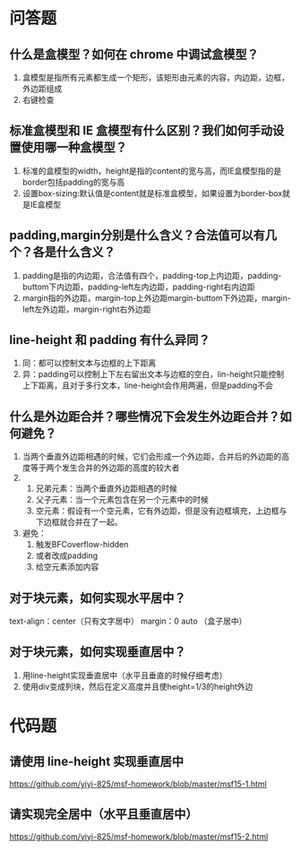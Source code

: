 # 问答题
## 什么是盒模型？如何在 chrome 中调试盒模型？
1. 盒模型是指所有元素都生成一个矩形，该矩形由元素的内容，内边距，边框，外边距组成
2. 右键检查


## 标准盒模型和 IE 盒模型有什么区别？我们如何手动设置使用哪一种盒模型？
1. 标准的盒模型的width，height是指的content的宽与高，而IE盒模型指的是border包括padding的宽与高
2. 设置box-sizing:默认值是content就是标准盒模型，如果设置为border-box就是IE盒模型



## padding,margin分别是什么含义？合法值可以有几个？各是什么含义？
1. padding是指的内边距，合法值有四个，padding-top上内边距，padding-buttom下内边距，padding-left左内边距，padding-right右内边距
2. margin指的外边距，margin-top上外边距margin-buttom下外边距，margin-left左外边距，margin-right右外边距


## line-height 和 padding 有什么异同？
1. 同：都可以控制文本与边框的上下距离
2. 异：padding可以控制上下左右留出文本与边框的空白，lin-height只能控制上下距离，且对于多行文本，line-height会作用两遍，但是padding不会


## 什么是外边距合并？哪些情况下会发生外边距合并？如何避免？
1. 当两个垂直外边距相遇的时候，它们会形成一个外边距，合并后的外边距的高度等于两个发生合并的外边距的高度的较大者
2. 1. 兄弟元素：当两个垂直外边距相遇的时候
   2. 父子元素：当一个元素包含在另一个元素中的时候
   3. 空元素：假设有一个空元素，它有外边距，但是没有边框填充，上边框与下边框就合并在了一起。
3. 避免：
   1. 触发BFCoverflow-hidden
   2. 或者改成padding
   3. 给空元素添加内容


## 对于块元素，如何实现水平居中？
text-align：center（只有文字居中）
margin：0 auto （盒子居中）


## 对于块元素，如何实现垂直居中？
1. 用line-height实现垂直居中（水平且垂直的时候仔细考虑）
2. 使用div变成列块，然后在定义高度并且使height=1/3的height外边


# 代码题
## 请使用 line-height 实现垂直居中
https://github.com/yiyi-825/msf-homework/blob/master/msf15-1.html

## 请实现完全居中（水平且垂直居中）
https://github.com/yiyi-825/msf-homework/blob/master/msf15-2.html